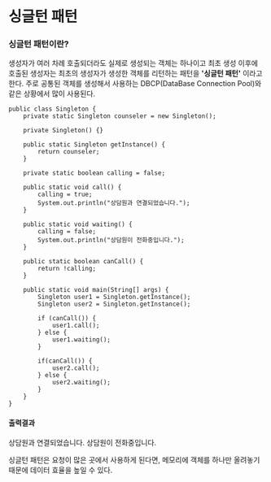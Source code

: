 # 싱글턴 패턴
### 싱글턴 패턴이란?
생성자가 여러 차례 호출되더라도 실제로 생성되는 객체는 하나이고 최초 생성 이후에 호출된 생성자는 최초의 생성자가 생성한 객체를 리턴하는 패턴을 **'싱글턴 패턴'** 이라고 한다. 주로 공통된 객체를 생성해서 사용하는 DBCP(DataBase Connection Pool)와 같은 상황에서 많이 사용된다.

```
public class Singleton {
	private static Singleton counseler = new Singleton();
	
	private Singleton() {}
	
	public static Singleton getInstance() {
		return counseler;
	}
	
	private static boolean calling = false;
	
	public static void call() {
		calling = true;
		System.out.println("상담원과 연결되었습니다.");
	}
	
	public static void waiting() {
		calling = false;
		System.out.println("상담원이 전화중입니다.");
	}
	
	public static boolean canCall() {
		return !calling;
	}
	
	public static void main(String[] args) {
		Singleton user1 = Singleton.getInstance();
		Singleton user2 = Singleton.getInstance();
		
		if (canCall()) {
			user1.call();
		} else {
			user1.waiting();
		}
		
		if(canCall()) {
			user2.call();
		} else {
			user2.waiting();
		}
	}
}
```
#### 출력결과
상담원과 연결되었습니다.
상담원이 전화중입니다.

싱글턴 패턴은 요청이 많은 곳에서 사용하게 된다면, 메모리에 객체를 하나만 올려놓기 때문에 데이터 효율을 높일 수 있다.
